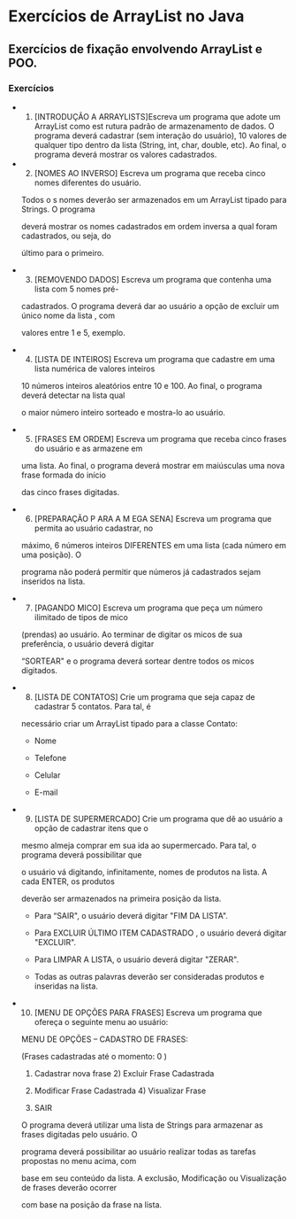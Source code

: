 # Exercícios de ArrayList no Java

## Exercícios de fixação envolvendo ArrayList e POO.

### Exercícios

* 1) [INTRODUÇÃO  A  ARRAYLISTS]Escreva  um  programa  que  adote  um  ArrayList  como  est rutura padrão  de  armazenamento  de  dados.  O  programa  deverá  cadastrar  (sem  interação  do  usuário), 10  valores  de  qualquer  tipo  dentro  da  lista  (String,  int,  char,  double,  etc).  Ao  final,  o  programa deverá mostrar os valores cadastrados. 

* 2) [NOMES  AO  INVERSO]  Escreva  um  programa  que  receba  cinco  nomes  diferentes  do  usuário. 

  Todos  o s  nomes  deverão  ser  armazenados  em  um  ArrayList   tipado  para  Strings.  O  programa 

  deverá  mostrar  os  nomes  cadastrados  em  ordem  inversa  a  qual  foram  cadastrados,  ou  seja,  do 

  último para o primeiro.

* 3) [REMOVENDO  DADOS]  Escreva  um  programa  que  contenha  uma  lista  com  5  nomes  pré-

  cadastrados.  O  programa  deverá  dar  ao  usuário  a  opção  de  excluir  um  único  nome  da  lista ,  com 

  valores entre 1 e 5, exemplo. 

* 4) [LISTA DE INTEIROS] Escreva um programa que cadastre em uma lista numérica de valores inteiros 

  10  números  inteiros  aleatórios  entre  10  e  100.  Ao  final,  o   programa  deverá  detectar  na  lista  qual 

  o maior número inteiro sorteado e mostra-lo ao usuário. 

* 5) [FRASES  EM  ORDEM]  Escreva  um  programa que  receba  cinco  frases  do  usuário  e  as  armazene em 

  uma  lista.  Ao  final,  o  programa  deverá  mostrar   em  maiúsculas  uma  nova  frase  formada  do  início 

  das cinco frases digitadas.

* 6) [PREPARAÇÃO  P ARA  A  M EGA  SENA]  Escreva  um  programa  que  permita  ao  usuário  cadastrar,  no 

  máximo,  6  números  inteiros  DIFERENTES  em  uma  lista  (cada  número  em  uma  posição).  O 

  programa não poderá permitir que números já cadastrados sejam inseridos na lista.

* 7) [PAGANDO  MICO]  Escreva  um  programa  que  peça  um  número  ilimitado  de  tipos  de  mico 

  (prendas) ao  usuário.  Ao  terminar de  digitar  os  micos  de sua  preferência,  o  usuário  deverá digitar 

  “SORTEAR"  e  o  programa  deverá  sortear  dentre  todos  os  micos  digitados.

* 8) [LISTA  DE  CONTATOS]  Crie  um   programa  que  seja  capaz  de  cadastrar  5  contatos.  Para  tal,  é 

  necessário criar um ArrayList tipado para a classe Contato: 

  * Nome 

  * Telefone 

  * Celular 

  * E-mail 

* 9) [LISTA DE SUPERMERCADO] Crie um programa que dê ao usuário a opção de cadastrar itens que o 

  mesmo almeja comprar em sua ida ao supermercado. Para tal, o programa deverá possibilitar que 

  o  usuário  vá  digitando,  infinitamente,  nomes  de  produtos  na  lista.  A  cada  ENTER,  os  produtos 

  deverão ser armazenados na primeira posição da lista.   

  * Para “SAIR", o usuário deverá digitar "FIM DA LISTA". 

  * Para  EXCLUIR  ÚLTIMO  ITEM  CADASTRADO ,  o  usuário  deverá  digitar "EXCLUIR".
  * Para LIMPAR A LISTA, o usuário deverá digitar "ZERAR".

  * Todas as outras palavras deverão ser consideradas produtos e inseridas na lista.

* 10) [MENU DE OPÇÕES PARA FRASES] Escreva um programa que ofereça o seguinte menu ao usuário: 

  MENU DE OPÇÕES – CADASTRO DE FRASES: 

  (Frases cadastradas até o momento: 0 )  

  1) Cadastrar nova frase 				2) Excluir Frase Cadastrada 

  3) Modificar Frase Cadastrada 	 4) Visualizar Frase 

  5) SAIR 

  O programa deverá utilizar uma lista  de Strings para armazenar as  frases digitadas pelo usuário. O 

  programa  deverá  possibilitar  ao  usuário  realizar  todas  as  tarefas  propostas  no  menu  acima,  com 

  base em seu  conteúdo da lista. A exclusão, Modificação ou  Visualização de frases deverão ocorrer 

  com base na posição da frase na lista.  

   
